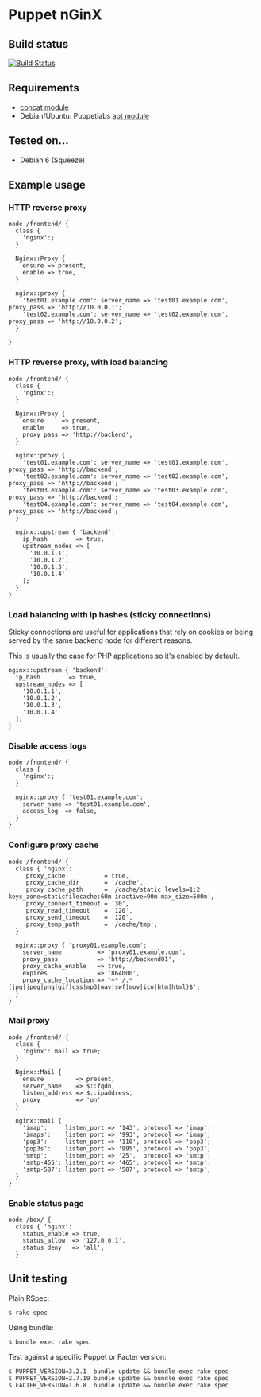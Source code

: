 # Puppet nGinX

## Build status

[![Build Status](https://travis-ci.org/arioch/puppet-nginx.png?branch=master)](https://travis-ci.org/arioch/puppet-nginx)

## Requirements

* [concat module](https://github.com/ripienaar/puppet-concat)
* Debian/Ubuntu: Puppetlabs [apt module](https://github.com/puppetlabs/puppetlabs-apt)

## Tested on...

* Debian 6 (Squeeze)

## Example usage

### HTTP reverse proxy

    node /frontend/ {
      class {
        'nginx':;
      }

      Nginx::Proxy {
        ensure => present,
        enable => true,
      }

      nginx::proxy {
        'test01.example.com': server_name => 'test01.example.com', proxy_pass => 'http://10.0.0.1';
        'test02.example.com': server_name => 'test02.example.com', proxy_pass => 'http://10.0.0.2';
      }

    }

### HTTP reverse proxy, with load balancing

    node /frontend/ {
      class {
        'nginx':;
      }

      Nginx::Proxy {
        ensure     => present,
        enable     => true,
        proxy_pass => 'http://backend',
      }

      nginx::proxy {
        'test01.example.com': server_name => 'test01.example.com', proxy_pass => 'http://backend';
        'test02.example.com': server_name => 'test02.example.com', proxy_pass => 'http://backend';
        'test03.example.com': server_name => 'test03.example.com', proxy_pass => 'http://backend';
        'test04.example.com': server_name => 'test04.example.com', proxy_pass => 'http://backend';
      }

      nginx::upstream { 'backend':
        ip_hash        => true,
        upstream_nodes => [
          '10.0.1.1',
          '10.0.1.2',
          '10.0.1.3',
          '10.0.1.4'
        ];
      }
    }

### Load balancing with ip hashes (sticky connections)

Sticky connections are useful for applications that rely on cookies or
being served by the same backend node for different reasons.

This is usually the case for PHP applications so it's enabled by default.

    nginx::upstream { 'backend':
      ip_hash        => true,
      upstream_nodes => [
        '10.0.1.1',
        '10.0.1.2',
        '10.0.1.3',
        '10.0.1.4'
      ];
    }

### Disable access logs

    node /frontend/ {
      class {
        'nginx':;
      }

      nginx::proxy { 'test01.example.com':
        server_name => 'test01.example.com',
        access_log  => false,
      }
    }

### Configure proxy cache

    node /frontend/ {
      class { 'nginx':
         proxy_cache           = true,
         proxy_cache_dir       = '/cache',
         proxy_cache_path      = '/cache/static levels=1:2 keys_zone=staticfilecache:60m inactive=90m max_size=500m',
         proxy_connect_timeout = '30',
         proxy_read_timeout    = '120',
         proxy_send_timeout    = '120',
         proxy_temp_path       = '/cache/tmp',
      }

      nginx::proxy { 'proxy01.example.com':
        server_name          => 'proxy01.example.com',
        proxy_pass           => 'http://backend01',
        proxy_cache_enable   => true,
        expires              => '864000',
        proxy_cache_location => '~* /.*(jpg|jpeg|png|gif|css|mp3|wav|swf|mov|ico|htm|html)$';
      }
    }

### Mail proxy

    node /frontend/ {
      class {
        'nginx': mail => true;
      }

      Nginx::Mail {
        ensure         => present,
        server_name    => $::fqdn,
        listen_address => $::ipaddress,
        proxy          => 'on'
      }

      nginx::mail {
        'imap':     listen_port => '143', protocol => 'imap';
        'imaps':    listen_port => '993', protocol => 'imap';
        'pop3':     listen_port => '110', protocol => 'pop3';
        'pop3s':    listen_port => '995', protocol => 'pop3';
        'smtp':     listen_port => '25',  protocol => 'smtp';
        'smtp-465': listen_port => '465', protocol => 'smtp';
        'smtp-587': listen_port => '587', protocol => 'smtp';
      }
    }

### Enable status page

    node /box/ {
      class { 'nginx':
        status_enable => true,
        status_allow  => '127.0.0.1',
        status_deny   => 'all',
      }

## Unit testing

Plain RSpec:

    $ rake spec

Using bundle:

    $ bundle exec rake spec

Test against a specific Puppet or Facter version:

    $ PUPPET_VERSION=3.2.1  bundle update && bundle exec rake spec
    $ PUPPET_VERSION=2.7.19 bundle update && bundle exec rake spec
    $ FACTER_VERSION=1.6.8  bundle update && bundle exec rake spec


